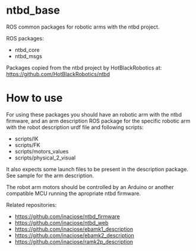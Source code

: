 # ntbd_base
ROS common packages for robotic arms with the ntbd project.

ROS packages:
- ntbd_core
- ntbd_msgs

Packages copied from the ntbd project by HotBlackRobotics at: https://github.com/HotBlackRobotics/ntbd

# How to use
For using these packages you should have an robotic arm with the ntbd firmware, and an arm description ROS package for the specific robotic arm with the robot description urdf file and following scripts:

- scripts/IK
- scripts/FK
- scripts/motors_values
- scripts/physical_2_visual

It also expects some launch files to be present in the description package. See sample for the arm description.

The robot arm motors should be controlled by an Arduino or another compatible MCU running the apropriate ntbd firmware.

Related repositories:

- https://github.com/inaciose/ntbd_firmware
- https://github.com/inaciose/ntbd_web
- https://github.com/inaciose/ebamk1_description
- https://github.com/inaciose/ebamk2_description
- https://github.com/inaciose/ramk2p_description
